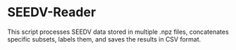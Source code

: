 # SEEDV-Reader
This script processes SEEDV data stored in multiple .npz files, concatenates specific subsets, labels them, and saves the results in CSV format.
